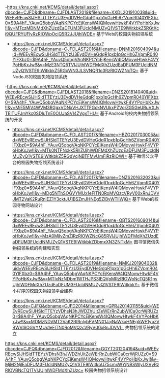 -https://kns.cnki.net/KCMS/detail/detail.aspx?dbcode=CJFD&dbname=CJFDLAST2019&filename=XXDL201910038&uid=WEEvREcwSlJHSldTTEYzU3EydDVHeGdqR1pxb1pGcHh6ZVpmR040YlFXbz0=$9A4hF_YAuvQ5obgVAqNKPCYcEjKensW4IQMovwHtwkF4VYPoHbKxJw!!&v=MTczMDNMdXhZUzdEaDFUM3FUcldNMUZyQ1VSTE9lWitkbkZ5RGtXci9QUFRYUFlyRzRIOWpOcjQ5R2JJUjhlWDE= 基于Web的校园失物招领系统

- https://kns.cnki.net/KCMS/detail/detail.aspx?dbcode=CJFD&dbname=CJFDLAST2016&filename=DNMI201604094&uid=WEEvREcwSlJHSldTTEYzU3EydDVHeGdqR1pxb1pGcHh6ZVpmR040YlFXbz0=$9A4hF_YAuvQ5obgVAqNKPCYcEjKensW4IQMovwHtwkF4VYPoHbKxJw!!&v=MzE3NTQ5TVlJUjhlWDFMdXhZUzdEaDFUM3FUcldNMUZyQ1VSTE9lWitkbkZ5RGxWN3JLSVNQR1o3RzRIOWZNcTQ= 基于NodeJS的校园失物招领系统

-https://kns.cnki.net/KCMS/detail/detail.aspx?dbcode=CJFD&dbname=CJFDLAST2018&filename=DNZS201814040&uid=WEEvREcwSlJHSldTTEYzU3EydDVHeGdqR1pxb1pGcHh6ZVpmR040YlFXbz0=$9A4hF_YAuvQ5obgVAqNKPCYcEjKensW4IQMovwHtwkF4VYPoHbKxJw!!&v=MjE5MjV4WVM3RGgxVDNxVHJXTTFGckNVUkxPZVorZG5GeURuVXJyTElTUFJmYkc0SDluTnE0OUJaSVI4ZVgxTHU= 基于Android的校内失物招领系统的开发

- https://kns.cnki.net/KCMS/detail/detail.aspx?dbcode=CJFD&dbname=CJFDLAST2017&filename=HBZG201703005&uid=WEEvREcwSlJHSldTTEYzU3EydDVHeGdqR1pxb1pGcHh6ZVpmR040YlFXbz0=$9A4hF_YAuvQ5obgVAqNKPCYcEjKensW4IQMovwHtwkF4VYPoHbKxJw!!&v=MTk0NTFNckk5RllZUjhlWDFMdXhZUzdEaDFUM3FUcldNMUZyQ1VSTE9lWitkbkZ5RGdVcjNBTFMvUmFiRzRIOWI= 基于微信公众平台的校园失物招领系统设计

- https://kns.cnki.net/KCMS/detail/detail.aspx?dbcode=CJFD&dbname=CJFDLAST2017&filename=DNZS201632023&uid=WEEvREcwSlJHSldTTEYzU3EydDVHeGdqR1pxb1pGcHh6ZVpmR040YlFXbz0=$9A4hF_YAuvQ5obgVAqNKPCYcEjKensW4IQMovwHtwkF4VYPoHbKxJw!!&v=MDg5NThSOGVYMUx1eFlTN0RoMVQzcVRyV00xRnJDVVJMT2VaK2RuRnlEZ1Y3cktJU1BSZmJHNEg5ZlByWTlIWjQ= 基于Web的校园寻物网站设计

- https://kns.cnki.net/KCMS/detail/detail.aspx?dbcode=CJFD&dbname=CJFDLAST2016&filename=QBTS201609014&uid=WEEvREcwSlJHSldTTEYzU3EydDVHeGdqR1pxb1pGcHh6ZVpmR040YlFXbz0=$9A4hF_YAuvQ5obgVAqNKPCYcEjKensW4IQMovwHtwkF4VYPoHbKxJw!!&v=MzA0MjIvZmZiRzRIOWZNcG85RVlJUjhlWDFMdXhZUzdEaDFUM3FUcldNMUZyQ1VSTE9lWitkbkZDbmxXN3ZNTkM= 图书馆微信失物招领系统的构建和实现

- https://kns.cnki.net/KCMS/detail/detail.aspx?dbcode=CJFD&dbname=CJFDLAST2019&filename=NMKJ201904032&uid=WEEvREcwSlJHSldTTEYzU3EydDVHeGdqR1pxb1pGcHh6ZVpmR040YlFXbz0=$9A4hF_YAuvQ5obgVAqNKPCYcEjKensW4IQMovwHtwkF4VYPoHbKxJw!!&v=MTIxNzNDbm1WTHJPS3lEQVpMRzRIOWpNcTQ5R1pvUjhlWDFMdXhZUzdEaDFUM3FUcldNMUZyQ1VSTE9lWitkbkY= 基于微信小程序的校园失物招领平台建构

- https://kns.cnki.net/KCMS/detail/detail.aspx?dbcode=CJFQ&dbname=CJFD2014&filename=GPRJ201401155&uid=WEEvREcwSlJHSldTTEYzVDhsN3hJWDZhUitZeWErRnZubWlCa0crWjRUZz0=$9A4hF_YAuvQ5obgVAqNKPCYcEjKensW4IQMovwHtwkF4VYPoHbKxJw!!&v=MDMzNDVMT2VaK2RtRnlybFVMN01JajNaWkxHNEg5WE1ybzVBWVlSOGVYMUx1eFlTN0RoMVQzcVRyV00xRnJDVVI= 失物招领系统的建立

https://kns.cnki.net/KCMS/detail/detail.aspx?dbcode=CJFQ&dbname=CJFD2012&filename=GGYT201204194&uid=WEEvREcwSlJHSldTTEYzVDhsN3hJWDZhUitZeWErRnZubWlCa0crWjRUZz0=$9A4hF_YAuvQ5obgVAqNKPCYcEjKensW4IQMovwHtwkF4VYPoHbKxJw!!&v=MjM2NjlEaDFUM3FUcldNMUZyQ1VSTE9lWitkbUZ5cmxWYjNBSWlyU2VyRzRIOVBNcTQ1TVlJUjhlWDFMdXhZUzc= 校园失物招领系统设计